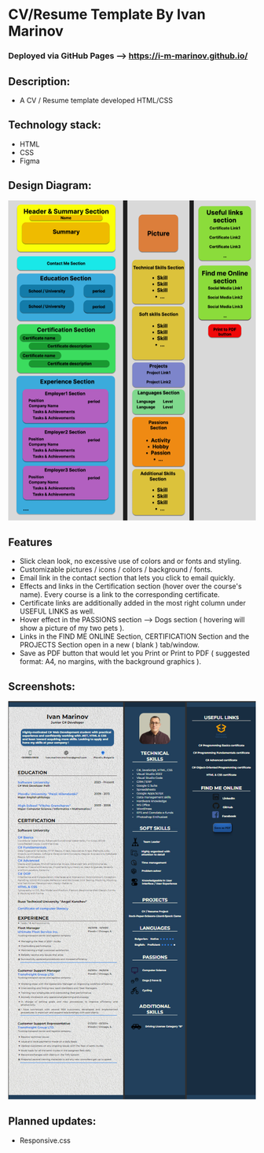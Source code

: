# CV/Resume Template By Ivan Marinov
### Deployed via GitHub Pages --> https://i-m-marinov.github.io/

## Description:

- A CV / Resume template developed HTML/CSS

## Technology stack:
- HTML
- CSS
- Figma
  

## Design Diagram:

<p align="center">
<img src="./resume-diagram.png"/>
</p>


## Features
- Slick clean look, no excessive use of colors and or fonts and styling.
- Customizable pictures / icons / colors / background / fonts.
- Email link in the contact section that lets you click to email quickly.
- Effects and links in the Certification section (hover over the course's name). Every course is a link to the corresponding certificate.
- Certificate links are additionally added in the most right column under USEFUL LINKS as well.
- Hover effect in the PASSIONS section --> Dogs section ( hovering will show a picture of my two pets ).
- Links in the FIND ME ONLINE Section, CERTIFICATION Section and the PROJECTS Section open in a new ( blank ) tab/window.
- Save as PDF button that would let you Print or Print to PDF ( suggested format: A4, no margins, with the background graphics ).


## Screenshots: 

<p align="center">
<img src="./Resume-CV-Screenshot.png">
</p>


## Planned updates:

- Responsive.css
  








 
